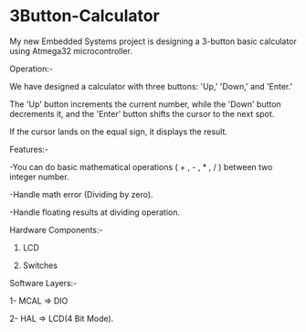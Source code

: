# 3Button-Calculator
My new Embedded Systems project is designing a 3-button basic calculator using Atmega32 microcontroller.


Operation:-

We have designed a calculator with three buttons: 'Up,' 'Down,' and 'Enter.' 

The 'Up' button increments the current number, while the 'Down' button decrements it, and the 'Enter' button shifts the cursor to the next spot. 

If the cursor lands on the equal sign, it displays the result.


Features:-

-You can do basic mathematical operations ( + , - , * , / ) between two integer number.

-Handle math error (Dividing by zero).

-Handle floating results at dividing operation.



Hardware Components:-
1. LCD 

2. Switches


Software Layers:-

1- MCAL => DIO

2- HAL => LCD(4 Bit Mode).

